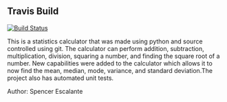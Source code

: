 ## Travis Build
[![Build Status](https://travis-ci.com/spencer517/python_calculator.svg?branch=stat_calculator)](https://travis-ci.com/spencer517/python_calculator)

This is a statistics calculator that was made using python and source controlled using git.
The calculator can perform addition, subtraction, multiplication, division, squaring a number, and finding the square root of a number.
New capabilities were added to the calculator which allows it to now find the mean, median, mode, variance, and standard deviation.The project also has automated unit tests.

Author: Spencer Escalante